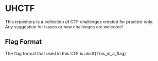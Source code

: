 # UHCTF

This repository is a collection of CTF challenges created for practice only. Any suggestion for issues or new challenges are welcome!

## Flag Format
The flag format that used in this CTF is uhctf{This_is_a_flag}

